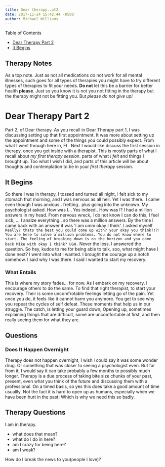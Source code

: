 ```yaml
---
title: Dear therapy..pt2
date: 2017-11-24 15:42:44 -0500
author: Michael Williams
---
```

Table of Contents
- [Dear Therapy Part 2](#dear-therapy-part-2)
- [It Begins](#it-begins)

## Therapy Notes

As a top note. Just as not all medications do not work for all mental illnesses, such goes for all types of therapies you might have to try different types of therapies to fit your needs. **Do not** let this be a barrier for better health **please**. Just so you know it is not you not fitting in the therapy but the therapy might not be fitting you. But _please do not give up!_

# Dear Therapy Part 2

Part 2, of Dear therapy. As you recall in Dear Therapy part 1, I was discussing setting up that first appointment. It was more about setting up the appointment and some of the things you could possibly expect. From what I went through here in, FL.
Next I would like discuss the first session in therapy. 
once you get inside with a therapist. This is mostly parts of what I recall about _my first therapy session_. parts of what _I felt_ and things I brought up. Too what I wish I did, and parts of this article will be about thoughts and contemplation to be in your _first therapy_ session. 

## It Begins

So there I was in therapy, I tossed and turned all night, I felt sick to my stomach that morning, and I was nervous as all hell. Yet I was there.. I came even though I was anxious.. fretting.. plus going into the unknown. My psychologist asked. How was I... Yes indeed.. How was I? I had a million answers in my head. From nervous wreck, I do not know I can do this, I feel sick, ... I analze everything.. so there was a million answers. By the time I came back with an answer it was 'I am umm okay I think'. I asked myself `Really? thats the best you could come up with? your okay you think?!?! You are here to solve a million problems. You do not know where to start. The feeling of breaking down is on the horizon and you come back Mike with okay I think? UGH.` Never the less. I answered the question. So hey, kudos to me for being able to talk. soo, what might have I done next? I went into what I wanted. I brought the courage up a notch somehow. I said why I was there. I said I wanted to start my recovery. 

### What Entails

This is where my story fades... for now. As I embark on my recovery. I encourage others to do the same. To find that right therapist, to start your recovery. Their is some uncomfrotable feelings letting go of the pain. Yet once you do, it feels like it cannot harm you anymore. You get to see why you repeat the cycles of self defeat. These moments that help us in our struggle. The catch, is letting your guard down, Opening up, sometimes explaining things that are difficult, some are uncomfortable at first, and then really seeing them for what they are.

## Questions 

### Does It Happen Overnight

Therapy does not happen overnight, I wish I could say it was some wonder drug. Or something that was closer to seeing a psychologist even. But far from it, I would say it can take probably a few months to possibly much longer. Therapy is a due process of taking bite size chunks of your past, present, even what you think of the future and discussing them with a professional. On a timed basis, so yes this does take a good amount of time usuallly. Not the fact it is hard to open up as humans, especially when we have been hurt in the past; Which is why we need this so badly.

## Therapy Questions

I am in therapy. 
- what does that mean?
- what do I do in here?
- am I crazy for being here?
- am I weak?

How do I break the news to you(people I love)?